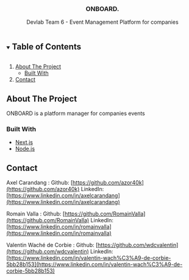 <br />
<p align="center">
  <h3 align="center">ONBOARD.</h3>
  <p align="center">
    Devlab Team 6 - Event Management Platform for companies<br />
  </p>
</p>



<!-- TABLE OF CONTENTS -->
<details open="open">
  <summary><h2 style="display: inline-block">Table of Contents</h2></summary>
  <ol>
    <li>
      <a href="#about-the-project">About The Project</a>
      <ul>
        <li><a href="#built-with">Built With</a></li>
      </ul>
    </li>
    <li><a href="#contact">Contact</a></li>
  </ol>
</details>



<!-- ABOUT THE PROJECT -->
## About The Project
ONBOARD is a platform manager for companies events<br>

### Built With

* [Next.js](https://nextjs.org/)
* [Node.js](https://nodejs.org/)

<!-- CONTACT -->
## Contact
Axel Carandang :
Github: [https://github.com/azor40k](https://github.com/azor40k)
LinkedIn: [https://www.linkedin.com/in/axelcarandang](https://www.linkedin.com/in/axelcarandang)

Romain Valla :
Github: [https://github.com/RomainValla](https://github.com/RomainValla)
LinkedIn: [https://www.linkedin.com/in/romainvalla](https://www.linkedin.com/in/romainvalla)

Valentin Waché de Corbie :
Github: [https://github.com/wdcvalentin](https://github.com/wdcvalentin)
LinkedIn: [https://www.linkedin.com/in/valentin-wach%C3%A9-de-corbie-5bb28b153](https://www.linkedin.com/in/valentin-wach%C3%A9-de-corbie-5bb28b153)
